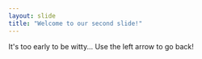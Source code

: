 ```yaml
---
layout: slide
title: "Welcome to our second slide!"
---
```

It's too early to be witty...
Use the left arrow to go back!

